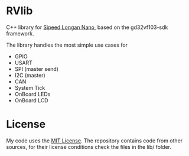 <h1>RVlib</h1>

<p>C++ library for <a href="https://longan.sipeed.com/en/">Sipeed Longan Nano</a>, based on the gd32vf103-sdk framework.</p>

<p>The library handles the most simple use cases for
<ul>
<li>GPIO</li>
<li>USART</li>
<li>SPI (master send)</li>
<li>I2C (master)</li>
<li>CAN</li>
<li>System Tick</li>
<li>OnBoard LEDs</li>
<li>OnBoard LCD</li>
</ul>
</p>

<h1>License</h1>

<p>My code uses the <a href="LICENSE">MIT License</a>. The repository contains code from other sources, for their license conditions check the files in the lib/ folder.</p>
